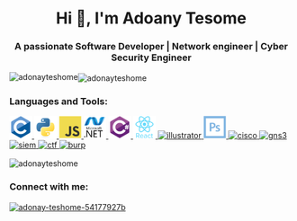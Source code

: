 <h1 align="center">Hi 👋, I'm Adoany Tesome</h1>
<h3 align="center">A passionate Software Developer | Network engineer | Cyber Security Engineer</h3>
<p><img align="left" src="https://github-readme-stats.vercel.app/api/top-langs?username=adonayteshome&show_icons=true&locale=en&layout=compact" alt="adonayteshome" /></p>
<p><img align="center" src="https://github-readme-streak-stats.herokuapp.com/?user=adonayteshome&" alt="adonayteshome" /></p>
<h3 align="left">Languages and Tools:</h3>
<p align="left">
  <!-- Programming Languages -->
  <a href="https://www.cprogramming.com/" target="_blank" rel="noreferrer">
    <img src="https://raw.githubusercontent.com/devicons/devicon/master/icons/c/c-original.svg" alt="c" width="40" height="40"/>
  </a>
  <a href="https://www.python.org/" target="_blank" rel="noreferrer">
    <img src="https://raw.githubusercontent.com/devicons/devicon/master/icons/python/python-original.svg" alt="python" width="40" height="40"/>
  </a>
  <a href="https://developer.mozilla.org/en-US/docs/Web/JavaScript" target="_blank" rel="noreferrer">
    <img src="https://raw.githubusercontent.com/devicons/devicon/master/icons/javascript/javascript-original.svg" alt="javascript" width="40" height="40"/>
  </a>
  <a href="https://dotnet.microsoft.com/" target="_blank" rel="noreferrer">
    <img src="https://raw.githubusercontent.com/devicons/devicon/master/icons/dot-net/dot-net-original-wordmark.svg" alt=".NET" width="40" height="40"/>
  </a>
  <a href="https://docs.microsoft.com/en-us/dotnet/csharp/" target="_blank" rel="noreferrer">
    <img src="https://raw.githubusercontent.com/devicons/devicon/master/icons/csharp/csharp-original.svg" alt="csharp" width="40" height="40"/>
  </a>
  
  <!-- Web Development and Design -->
  <a href="https://reactjs.org/" target="_blank" rel="noreferrer">
    <img src="https://raw.githubusercontent.com/devicons/devicon/master/icons/react/react-original-wordmark.svg" alt="react" width="40" height="40"/>
  </a>
  <a href="https://www.adobe.com/in/products/illustrator.html" target="_blank" rel="noreferrer">
    <img src="https://www.vectorlogo.zone/logos/adobe_illustrator/adobe_illustrator-icon.svg" alt="illustrator" width="40" height="40"/>
  </a>
  <a href="https://www.adobe.com/products/photoshop.html" target="_blank" rel="noreferrer">
    <img src="https://raw.githubusercontent.com/devicons/devicon/master/icons/photoshop/photoshop-line.svg" alt="photoshop" width="40" height="40"/>
  </a>
  
  <!-- Networking -->
  <a href="https://www.cisco.com/" target="_blank" rel="noreferrer">
    <img src="https://logowik.com/content/uploads/images/cisco-systems9760.jpg" alt="cisco" width="40" height="40"/>
  </a>
  <a href="https://www.gns3.com/" target="_blank" rel="noreferrer">
    <img src="https://avatars.githubusercontent.com/u/2739187?s=200&v=4" alt="gns3" width="40" height="40"/>
  </a>
  
  <!-- Security and SIEM -->
  <a href="" target="_blank" rel="noreferrer">
    <img src="https://encrypted-tbn0.gstatic.com/images?q=tbn:ANd9GcT8DC_0iRU1iGcaXFpJKExIBmPrBycDEwBWVGKnwfI96ddg3Q3sgBmLUIaj2R0IbGKiDYw&usqp=CAU" alt="siem" width="40" height="40"/>
  </a>
  <a href="https://ctftime.org/" target="_blank" rel="noreferrer">
    <img src="https://ctftime.org/static/images/ct/logo.svg" alt="ctf" width="40" height="40"/>
  </a>
  
  <!-- Bug Bounty and Tools -->
  <a href="https://portswigger.net/burp" target="_blank" rel="noreferrer">
    <img src="https://encrypted-tbn0.gstatic.com/images?q=tbn:ANd9GcR24W1OVuTXltPtGxy2Sn5mTo0z8g6GmCNNVDC19LVulQ&s" alt="burp" width="40" height="40"/>
  </a>
  <!-- Add more bug bounty tools here -->
</p>

<p><img align="center" src="https://github-readme-stats.vercel.app/api?username=adonayteshome&show_icons=true&locale=en" alt="adonayteshome" /></p>
<h3 align="left">Connect with me:</h3>
<p align="left">
<a href="https://linkedin.com/in/adonay-teshome-54177927b" target="blank"><img align="center" src="https://raw.githubusercontent.com/rahuldkjain/github-profile-readme-generator/master/src/images/icons/Social/linked-in-alt.svg" alt="adonay-teshome-54177927b" height="30" width="40" /></a>
</p>



